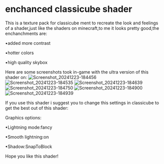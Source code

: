 # enchanced classicube shader
This is a texture pack for classicube ment to recreate the look and feelings of a shader,just like the shaders on minecraft,to me it looks pretty good,the enchanchments are:

•added more contrast

•hotter colors

•high quality skybox

Here are some screenshots took in-game with the ultra version of this shader on:
![Screenshot_20241223-184456](https://github.com/user-attachments/assets/457d1f1e-6ec4-420d-8a69-7b1942e6675e)
![Screenshot_20241223-184535](https://github.com/user-attachments/assets/ff6f85b0-fca8-4e51-bb3f-12b678084086)
![Screenshot_20241223-184639](https://github.com/user-attachments/assets/52c96055-6981-4dd2-aa11-c1d52b90a26a)
![Screenshot_20241223-184750](https://github.com/user-attachments/assets/810d174a-366f-4389-ae86-f6f8f9ee3789)
![Screenshot_20241223-184900](https://github.com/user-attachments/assets/92a49100-bb15-444c-b7b3-a2c057363605)
![Screenshot_20241223-184939](https://github.com/user-attachments/assets/63e3e2e8-9540-457b-a547-4d5318817481)

If you use this shader i suggest you to change this settings in classicube to get the best out of this shader:

Graphics options:

•Lightning mode:fancy

•Smooth lightning:on 

•Shadow:SnapToBlock

Hope you like this shader! 
